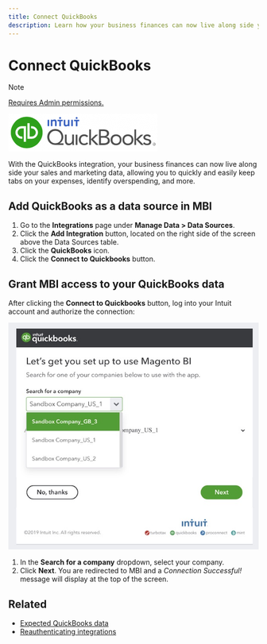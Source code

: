 ```yaml
---
title: Connect QuickBooks
description: Learn how your business finances can now live along side your sales and marketing data, allowing you to quickly and easily keep tabs on your expenses, identify overspending, and more.
---
```

# Connect QuickBooks

>[!NOTE]
>
>[Requires Admin permissions.](../../../administrator/user-management/user-management.md)

![](../../../assets/Quickbooks.png)

With the QuickBooks integration, your business finances can now live along side your sales and marketing data, allowing you to quickly and easily keep tabs on your expenses, identify overspending, and more.

## Add QuickBooks as a data source in MBI

1. Go to the **Integrations** page under **Manage Data > Data Sources**.
1. Click the **Add Integration** button, located on the right side of the screen above the Data Sources table.
1. Click the **QuickBooks** icon.
1. Click the **Connect to Quickbooks** button.

## Grant MBI access to your QuickBooks data

After clicking the **Connect to Quickbooks** button, log into your Intuit account and authorize the connection:

![](../../../assets/QuickBooks_App_Store_1.jpg)

1. In the **Search for a company** dropdown, select your company.
1. Click **Next**. You are redirected to MBI and a *Connection Successful!* message will display at the top of the screen.

## Related

* [Expected QuickBooks data](../integrations/quickbooks-data.md)
* [Reauthenticating integrations](https://support.magento.com/hc/en-us/articles/360016733151)
